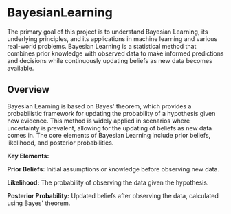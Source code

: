 # BayesianLearning
The primary goal of this project is to understand Bayesian Learning, its underlying principles, and its applications in machine learning and various real-world problems. Bayesian Learning is a statistical method that combines prior knowledge with observed data to make informed predictions and decisions while continuously updating beliefs as new data becomes available.

## Overview
Bayesian Learning is based on Bayes' theorem, which provides a probabilistic framework for updating the probability of a hypothesis given new evidence. This method is widely applied in scenarios where uncertainty is prevalent, allowing for the updating of beliefs as new data comes in. The core elements of Bayesian Learning include prior beliefs, likelihood, and posterior probabilities.

**Key Elements:**

**Prior Beliefs:** Initial assumptions or knowledge before observing new data.

**Likelihood:** The probability of observing the data given the hypothesis.

**Posterior Probability:** Updated beliefs after observing the data, calculated using Bayes' theorem.

